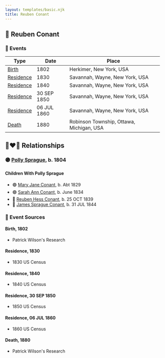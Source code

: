 ```yaml
---
layout: templates/basic.njk
title: Reuben Conant
---
```

## 🔵 Reuben Conant

### 📆 Events

Type | Date | Place
------ | ------ | ------
[Birth](#event-a37600da-df65-4851-985e-07666ac6343a) | 1802 | Herkimer, New York, USA
[Residence](#event-55af5b61-d4e7-4abe-bbb1-6be35f1f3dc7) | 1830 | Savannah, Wayne, New York, USA
[Residence](#event-181ef9d9-7fef-4ef5-9e89-a50541d36600) | 1840 | Savannah, Wayne, New York, USA
[Residence](#event-d4e17d2c-b554-4242-8ca2-43d766809883) | 30 SEP 1850 | Savannah, Wayne, New York, USA
[Residence](#event-11c9bce6-5cf2-4362-b150-a846aac9417d) | 06 JUL 1860 | Savannah, Wayne, New York, USA
[Death](#event-14e60371-9256-4b12-8630-8e6548ea55f4) | 1880 | Robinson Township, Ottawa, Michigan, USA

## 👩‍❤️‍👨 Relationships

### 🟣 [Polly Sprague](/people/5/53927626), b. 1804

#### Children With Polly Sprague
* 🟣 [Mary Jane Conant](/people/2/27722232), b. Abt 1829
* 🟣 [Sarah Ann Conant](/people/3/3929404), b. June 1834
* 🔵 [Reuben Hess Conant](/people/3/37326838), b. 25 OCT 1839
* 🔵 [James Sprague Conant](/people/6/62404416), b. 31 JUL 1844
### 📰 Event Sources

#### <a id="event-a37600da-df65-4851-985e-07666ac6343a"></a> Birth, 1802
* Patrick Wilson's Research

#### <a id="event-55af5b61-d4e7-4abe-bbb1-6be35f1f3dc7"></a> Residence, 1830
* 1830 US Census

#### <a id="event-181ef9d9-7fef-4ef5-9e89-a50541d36600"></a> Residence, 1840
* 1840 US Census

#### <a id="event-d4e17d2c-b554-4242-8ca2-43d766809883"></a> Residence, 30 SEP 1850
* 1850 US Census

#### <a id="event-11c9bce6-5cf2-4362-b150-a846aac9417d"></a> Residence, 06 JUL 1860
* 1860 US Census

#### <a id="event-14e60371-9256-4b12-8630-8e6548ea55f4"></a> Death, 1880
* Patrick Wilson's Research